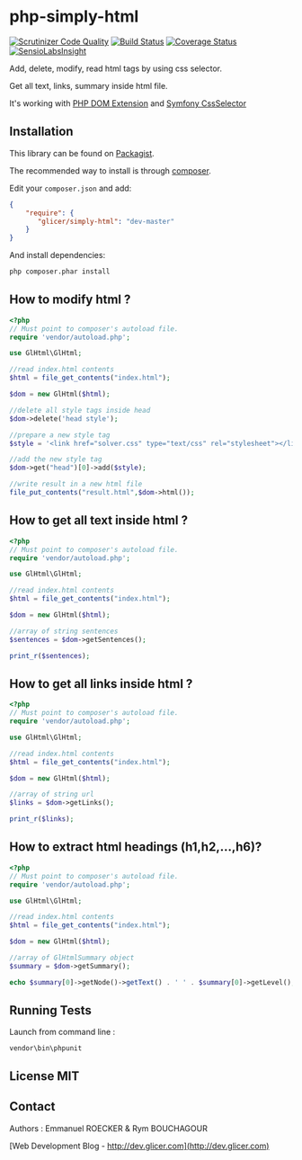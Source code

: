 # php-simply-html

[![Scrutinizer Code Quality](https://scrutinizer-ci.com/g/emmanuelroecker/php-simply-html/badges/quality-score.png?b=master)](https://scrutinizer-ci.com/g/emmanuelroecker/php-simply-html/?branch=master)
[![Build Status](https://travis-ci.org/emmanuelroecker/php-simply-html.svg?branch=master)](https://travis-ci.org/emmanuelroecker/php-simply-html)
[![Coverage Status](https://coveralls.io/repos/emmanuelroecker/php-simply-html/badge.svg?branch=master&service=github)](https://coveralls.io/github/emmanuelroecker/php-simply-html?branch=master)
[![SensioLabsInsight](https://insight.sensiolabs.com/projects/f2f6d5fe-633a-4318-9136-d2abeaf61419/mini.png)](https://insight.sensiolabs.com/projects/f2f6d5fe-633a-4318-9136-d2abeaf61419)

Add, delete, modify, read html tags by using css selector.

Get all text, links, summary inside html file.

It's working with [PHP DOM Extension](http://php.net/manual/en/book.dom.php) and [Symfony CssSelector](http://symfony.com/doc/current/components/css_selector.html)

## Installation

This library can be found on [Packagist](https://packagist.org/packages/glicer/simply-html).

The recommended way to install is through [composer](http://getcomposer.org).

Edit your `composer.json` and add:

```json
{
    "require": {
       "glicer/simply-html": "dev-master"
    }
}
```

And install dependencies:

```bash
php composer.phar install
```

## How to modify html ?

```php
<?php
// Must point to composer's autoload file.
require 'vendor/autoload.php';

use GlHtml\GlHtml;

//read index.html contents
$html = file_get_contents("index.html");

$dom = new GlHtml($html);

//delete all style tags inside head
$dom->delete('head style');

//prepare a new style tag
$style = '<link href="solver.css" type="text/css" rel="stylesheet"></link>';

//add the new style tag
$dom->get("head")[0]->add($style);

//write result in a new html file
file_put_contents("result.html",$dom->html());
```

## How to get all text inside html ?

```php
<?php
// Must point to composer's autoload file.
require 'vendor/autoload.php';

use GlHtml\GlHtml;

//read index.html contents
$html = file_get_contents("index.html");

$dom = new GlHtml($html);

//array of string sentences
$sentences = $dom->getSentences();

print_r($sentences);
```

## How to get all links inside html ?

```php
<?php
// Must point to composer's autoload file.
require 'vendor/autoload.php';

use GlHtml\GlHtml;

//read index.html contents
$html = file_get_contents("index.html");

$dom = new GlHtml($html);

//array of string url
$links = $dom->getLinks();

print_r($links);
```

## How to extract html headings (h1,h2,...,h6)?

```php
<?php
// Must point to composer's autoload file.
require 'vendor/autoload.php';

use GlHtml\GlHtml;

//read index.html contents
$html = file_get_contents("index.html");

$dom = new GlHtml($html);

//array of GlHtmlSummary object
$summary = $dom->getSummary();

echo $summary[0]->getNode()->getText() . ' ' . $summary[0]->getLevel();
```

## Running Tests

Launch from command line :

```console
vendor\bin\phpunit
```

## License MIT

## Contact

Authors : Emmanuel ROECKER & Rym BOUCHAGOUR

[Web Development Blog - http://dev.glicer.com](http://dev.glicer.com)
